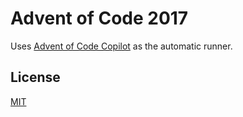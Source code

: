 # Advent of Code 2017

Uses [Advent of Code Copilot](https://github.com/jasonmuzzy/aoc-copilot) as the automatic runner.

## License
[MIT](LICENSE)